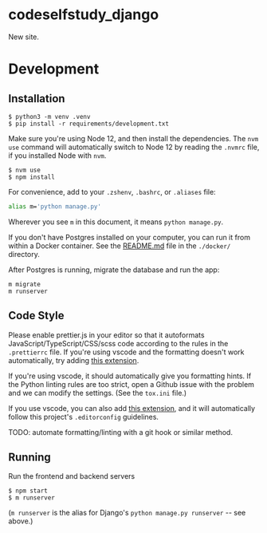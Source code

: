 # codeselfstudy_django

New site.

# Development

## Installation

```text
$ python3 -m venv .venv
$ pip install -r requirements/development.txt
```

Make sure you're using Node 12, and then install the dependencies. The `nvm use` command will automatically switch to Node 12 by reading the `.nvmrc` file, if you installed Node with `nvm`.

```text
$ nvm use
$ npm install
```

For convenience, add to your `.zshenv`, `.bashrc`, or `.aliases` file:

```bash
alias m='python manage.py'
```

Wherever you see `m` in this document, it means `python manage.py`.

If you don't have Postgres installed on your computer, you can run it from within a Docker container. See the [README.md](./docker/README.md) file in the `./docker/` directory.

After Postgres is running, migrate the database and run the app:

```text
m migrate
m runserver
```

## Code Style

Please enable prettier.js in your editor so that it autoformats JavaScript/TypeScript/CSS/scss code according to the rules in the `.prettierrc` file. If you're using vscode and the formatting doesn't work automatically, try adding [this extension](https://marketplace.visualstudio.com/items?itemName=esbenp.prettier-vscode).

If you're using vscode, it should automatically give you formatting hints. If the Python linting rules are too strict, open a Github issue with the problem and we can modify the settings. (See the `tox.ini` file.)

If you use vscode, you can also add [this extension](https://marketplace.visualstudio.com/items?itemName=EditorConfig.EditorConfig), and it will automatically follow this project's `.editorconfig` guidelines.

TODO: automate formatting/linting with a git hook or similar method.

## Running

Run the frontend and backend servers

```text
$ npm start
$ m runserver
```

(`m runserver` is the alias for Django's `python manage.py runserver` -- see above.)

